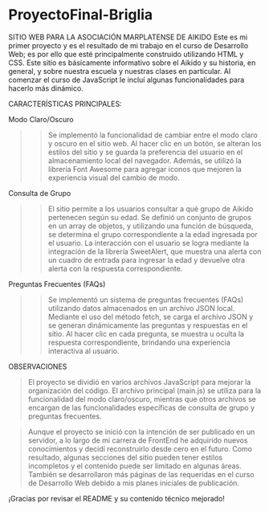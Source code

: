 # ProyectoFinal-Briglia

SITIO WEB PARA LA ASOCIACIÓN MARPLATENSE DE AIKIDO
Este es mi primer proyecto y es el resultado de mi trabajo en el curso de Desarrollo Web; es por ello que esté principalmente construido utilizando HTML y CSS. Este sitio es básicamente informativo sobre el Aikido y su historia, en general, y sobre nuestra escuela y nuestras clases en particular. Al comenzar el curso de JavaScript le incluí algunas funcionalidades para hacerlo más dinámico.


CARACTERÍSTICAS PRINCIPALES: 

Modo Claro/Oscuro
>> Se implementó la funcionalidad de cambiar entre el modo claro y oscuro en el sitio web. Al hacer clic en un botón, se alteran los estilos del sitio y se guarda la preferencia del usuario en el almacenamiento local del navegador. Además, se utilizó la librería Font Awesome para agregar iconos que mejoren la experiencia visual del cambio de modo.

Consulta de Grupo
>> El sitio permite a los usuarios consultar a qué grupo de Aikido pertenecen según su edad. Se definió un conjunto de grupos en un array de objetos, y utilizando una función de búsqueda, se determina el grupo correspondiente a la edad ingresada por el usuario. La interacción con el usuario se logra mediante la integración de la librería SweetAlert, que muestra una alerta con un cuadro de entrada para ingresar la edad y devuelve otra alerta con la respuesta correspondiente.

Preguntas Frecuentes (FAQs)
>> Se implementó un sistema de preguntas frecuentes (FAQs) utilizando datos almacenados en un archivo JSON local. Mediante el uso del método fetch, se carga el archivo JSON y se generan dinámicamente las preguntas y respuestas en el sitio. Al hacer clic en cada pregunta, se muestra u oculta la respuesta correspondiente, brindando una experiencia interactiva al usuario.


OBSERVACIONES
> El proyecto se dividió en varios archivos JavaScript para mejorar la organización del código. El archivo principal (main.js) se utiliza para la funcionalidad del modo claro/oscuro, mientras que otros archivos se encargan de las funcionalidades específicas de consulta de grupo y preguntas frecuentes.

> Aunque el proyecto se inició con la intención de ser publicado en un servidor, a lo largo de mi carrera de FrontEnd he adquirido nuevos conocimientos y decidí reconstruirlo desde cero en el futuro. Como resultado, algunas secciones del sitio pueden tener estilos incompletos y el contenido puede ser limitado en algunas áreas. También se desarrollaron más páginas de las requeridas en el curso de Desarrollo Web debido a mis planes iniciales de publicación.

¡Gracias por revisar el README y su contenido técnico mejorado!
